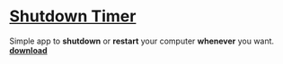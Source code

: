 # [Shutdown Timer](https://dogukanurker.com/shutdowntimer)
Simple app to **shutdown** or **restart** your computer **whenever** you want.                                                                         
[**download**](https://github.com/DogukanUrker/shutdowntimer/releases/download/v1/ShutdownTimer.exe)